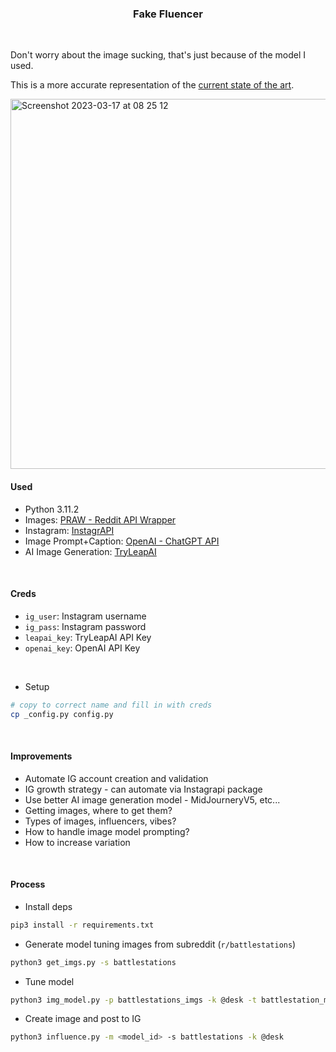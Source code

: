 <p align="center">
    <h3 align="center">Fake Fluencer</h3>
</p>

<br>

Don't worry about the image sucking, that's just because of the model I used.

This is a more accurate representation of the [current state of the art](https://medium.com/mlearning-ai/midjourneys-latest-version-5-ai-art-generator-v5-midjourney-is-out-adba7d642f27).

<img width="592" alt="Screenshot 2023-03-17 at 08 25 12" src="https://user-images.githubusercontent.com/25046261/225948583-b0fbde92-f87f-4671-95eb-73e06cf7c9fe.png" href="https://twitter.com/smokeawayyy/status/1636442764698329088?s=46">


<br>

#### Used

* Python 3.11.2
* Images: [PRAW - Reddit API Wrapper](https://praw.readthedocs.io/en/stable/)
* Instagram: [InstagrAPI](https://adw0rd.github.io/instagrapi/)
* Image Prompt+Caption: [OpenAI - ChatGPT API](https://openai.com/blog/openai-api)
* AI Image Generation: [TryLeapAI](https://www.tryleap.ai/)

<br>

#### Creds

* `ig_user`: Instagram username
* `ig_pass`: Instagram password
* `leapai_key`: TryLeapAI API Key
* `openai_key`: OpenAI API Key

<br>

* Setup

```bash
# copy to correct name and fill in with creds
cp _config.py config.py
```

<br>

#### Improvements

* Automate IG account creation and validation
* IG growth strategy - can automate via Instagrapi package
* Use better AI image generation model - MidJourneryV5, etc...
* Getting images, where to get them?
* Types of images, influencers, vibes?
* How to handle image model prompting?
* How to increase variation

<br>

#### Process

* Install deps

```bash
pip3 install -r requirements.txt
```

* Generate model tuning images from subreddit (`r/battlestations`)

```bash
python3 get_imgs.py -s battlestations
```

* Tune model

```bash
python3 img_model.py -p battlestations_imgs -k @desk -t battlestation_model_v1
```

* Create image and post to IG

```bash
python3 influence.py -m <model_id> -s battlestations -k @desk
```
